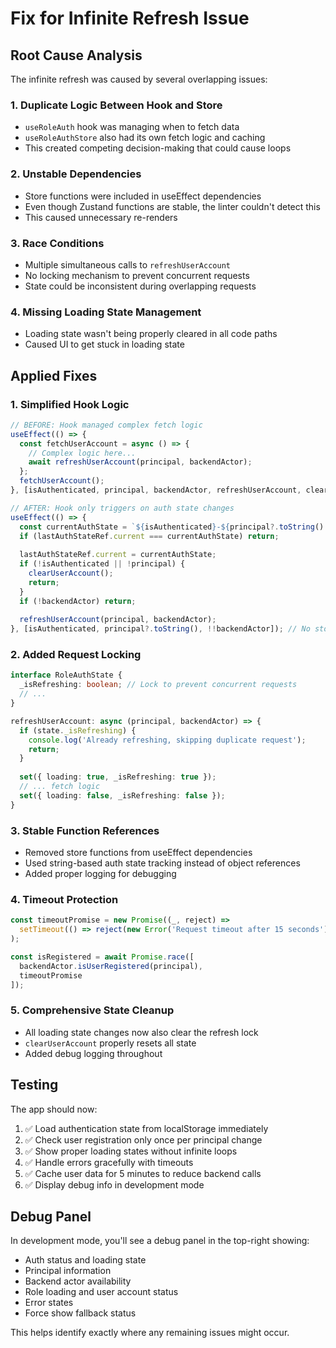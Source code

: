 # Fix for Infinite Refresh Issue

## Root Cause Analysis

The infinite refresh was caused by several overlapping issues:

### 1. **Duplicate Logic Between Hook and Store**
- `useRoleAuth` hook was managing when to fetch data
- `useRoleAuthStore` also had its own fetch logic and caching
- This created competing decision-making that could cause loops

### 2. **Unstable Dependencies**
- Store functions were included in useEffect dependencies
- Even though Zustand functions are stable, the linter couldn't detect this
- This caused unnecessary re-renders

### 3. **Race Conditions**
- Multiple simultaneous calls to `refreshUserAccount`
- No locking mechanism to prevent concurrent requests
- State could be inconsistent during overlapping requests

### 4. **Missing Loading State Management**
- Loading state wasn't being properly cleared in all code paths
- Caused UI to get stuck in loading state

## Applied Fixes

### 1. **Simplified Hook Logic**
```typescript
// BEFORE: Hook managed complex fetch logic
useEffect(() => {
  const fetchUserAccount = async () => {
    // Complex logic here...
    await refreshUserAccount(principal, backendActor);
  };
  fetchUserAccount();
}, [isAuthenticated, principal, backendActor, refreshUserAccount, clearUserAccount]);

// AFTER: Hook only triggers on auth state changes
useEffect(() => {
  const currentAuthState = `${isAuthenticated}-${principal?.toString() || 'none'}-${!!backendActor}`;
  if (lastAuthStateRef.current === currentAuthState) return;
  
  lastAuthStateRef.current = currentAuthState;
  if (!isAuthenticated || !principal) {
    clearUserAccount();
    return;
  }
  if (!backendActor) return;
  
  refreshUserAccount(principal, backendActor);
}, [isAuthenticated, principal?.toString(), !!backendActor]); // No store functions
```

### 2. **Added Request Locking**
```typescript
interface RoleAuthState {
  _isRefreshing: boolean; // Lock to prevent concurrent requests
  // ...
}

refreshUserAccount: async (principal, backendActor) => {
  if (state._isRefreshing) {
    console.log('Already refreshing, skipping duplicate request');
    return;
  }
  
  set({ loading: true, _isRefreshing: true });
  // ... fetch logic
  set({ loading: false, _isRefreshing: false });
}
```

### 3. **Stable Function References**
- Removed store functions from useEffect dependencies
- Used string-based auth state tracking instead of object references
- Added proper logging for debugging

### 4. **Timeout Protection**
```typescript
const timeoutPromise = new Promise((_, reject) => 
  setTimeout(() => reject(new Error('Request timeout after 15 seconds')), 15000)
);

const isRegistered = await Promise.race([
  backendActor.isUserRegistered(principal),
  timeoutPromise
]);
```

### 5. **Comprehensive State Cleanup**
- All loading state changes now also clear the refresh lock
- `clearUserAccount` properly resets all state
- Added debug logging throughout

## Testing

The app should now:
1. ✅ Load authentication state from localStorage immediately
2. ✅ Check user registration only once per principal change
3. ✅ Show proper loading states without infinite loops
4. ✅ Handle errors gracefully with timeouts
5. ✅ Cache user data for 5 minutes to reduce backend calls
6. ✅ Display debug info in development mode

## Debug Panel

In development mode, you'll see a debug panel in the top-right showing:
- Auth status and loading state
- Principal information
- Backend actor availability
- Role loading and user account status
- Error states
- Force show fallback status

This helps identify exactly where any remaining issues might occur.
